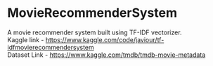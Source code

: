 # MovieRecommenderSystem
A movie recommender system built using TF-IDF vectorizer.<br>
Kaggle link - https://www.kaggle.com/code/javiour/tf-idfmovierecommendersystem <br>
Dataset Link - https://www.kaggle.com/tmdb/tmdb-movie-metadata
